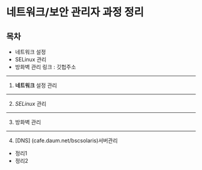 # 네트워크/보안 관리자 과정 정리

## 목차 
* 네트워크 설정
* SELinux 관리
*  방화벽 관리
링크 : 깃헙주소
----------------
1. **네트워크** 설정 관리
----------------
2. *SELinux* 관리
----------------
3. 방화벽 관리
-----------------
4. [DNS] (cafe.daum.net/bscsolaris)서버관리
* 정리1
* 정리2
